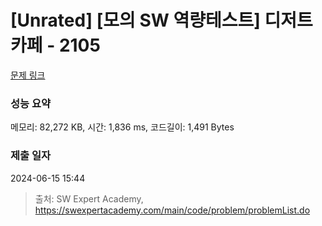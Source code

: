 # [Unrated] [모의 SW 역량테스트] 디저트 카페 - 2105 

[문제 링크](https://swexpertacademy.com/main/code/problem/problemDetail.do?contestProbId=AV5VwAr6APYDFAWu) 

### 성능 요약

메모리: 82,272 KB, 시간: 1,836 ms, 코드길이: 1,491 Bytes

### 제출 일자

2024-06-15 15:44



> 출처: SW Expert Academy, https://swexpertacademy.com/main/code/problem/problemList.do